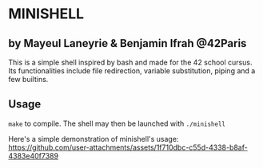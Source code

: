 # MINISHELL

## by Mayeul Laneyrie & Benjamin Ifrah @42Paris

This is a simple shell inspired by bash and made for the 42 school cursus.
Its functionalities include file redirection, variable substitution, piping and
a few builtins.

## Usage

`make` to compile. The shell may then be launched with `./minishell`

Here's a simple demonstration of minishell's usage:
https://github.com/user-attachments/assets/1f710dbc-c55d-4338-b8af-4383e40f7389

